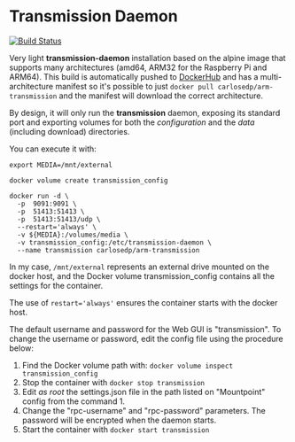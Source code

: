 Transmission Daemon
===================

[![Build Status](https://travis-ci.org/carlosedp/docker-transmission.svg?branch=master)](https://travis-ci.org/carlosedp/docker-transmission)

Very light **transmission-daemon** installation based on the alpine image that supports many architectures (amd64, ARM32 for the Raspberry Pi and ARM64). This build is automatically pushed to  [DockerHub](https://hub.docker.com/r/carlosedp/arm-transmission/) and has a multi-architecture manifest so it's possible to just `docker pull carlosedp/arm-transmission` and the manifest will download the correct architecture.

By design, it will only run the **transmission** daemon, exposing its standard
port and exporting volumes for both the *configuration* and the *data*
(including download) directories.

You can execute it with:

```
export MEDIA=/mnt/external

docker volume create transmission_config

docker run -d \
  -p  9091:9091 \
  -p  51413:51413 \
  -p  51413:51413/udp \
  --restart='always' \
  -v ${MEDIA}:/volumes/media \
  -v transmission_config:/etc/transmission-daemon \
  --name transmission carlosedp/arm-transmission
```

In my case, `/mnt/external` represents an external drive mounted on the docker
host, and the Docker volume transmission_config contains all the settings for the container.

The use of `restart='always'` ensures the container starts with the docker host.

The default username and password for the Web GUI is "transmission". To change the username or password, edit the config file using the procedure below:

1. Find the Docker volume path with: `docker volume inspect transmission_config`
2. Stop the container with `docker stop transmission`
3. Edit  *as root* the settings.json file in the path listed on "Mountpoint" config from the command 1.
4. Change the "rpc-username" and "rpc-password" parameters. The password will be encrypted when the daemon starts.
5. Start the container with `docker start transmission`
